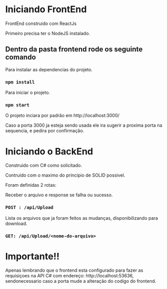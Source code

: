 # Iniciando FrontEnd 

FrontEnd construido com ReactJs

Primeiro precisa ter o NodeJS instalado.


## Dentro da pasta frontend rode os seguinte comando 

Para instalar as dependencias do projeto.
### `npm install`

Para iniciar o projeto.
### `npm start`

O projeto inciara por padrão em http://localhost:3000/

Caso a porta 3000 ja esteja sendo usada ele ira sugerir a proxima porta na sequencia, e pedira por confirmação.


# Iniciando o BackEnd

Construido com C# como solicitado.

Contruido com o maximo do principio de SOLID possivel.

Foram definidas 2 rotas: 

Receber o arquivo e response se falha ou sucesso.

### `POST : /api/Upload`

Lista os arquivos que ja foram feitos as mudanças, disponibilizando para download.

### `GET: /api/Upload/<nome-do-arquivo>`


# Importante!!

Apenas lembrando que o frontend esta configurado para fazer as requisiçoes na API C# com endereço: http://localhost:53636, sendonecessario caso a porta mude a alteração do codigo do frontend.

